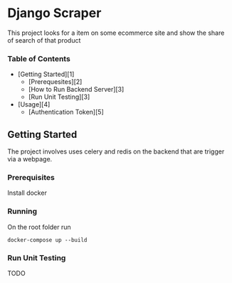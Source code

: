 # Django Scraper

This project looks for a item on some ecommerce site and show the share of search of that product

### Table of Contents

-   [Getting Started][1]
    -   [Prerequesites][2]
    -   [How to Run Backend Server][3]
    -   [Run Unit Testing][3]
-   [Usage][4]
    -   [Authentication Token][5]

## Getting Started

The project involves uses celery and redis on the backend that are trigger via a webpage.

### Prerequisites

Install docker

### Running

On the root folder run 

```
docker-compose up --build
```

### Run Unit Testing

TODO




